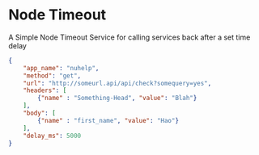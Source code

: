 # Node Timeout

A Simple Node Timeout Service for calling services back after a set time delay


```json
{
    "app_name": "nuhelp",
    "method": "get",
    "url": "http://someurl.api/api/check?somequery=yes",
    "headers": [
        {"name" : "Something-Head", "value": "Blah"}
    ],
    "body": [
        {"name" : "first_name", "value": "Hao"}
    ],
    "delay_ms": 5000
}
```